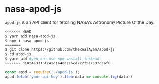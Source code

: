 # nasa-apod-js

`apod-js` is an API client for fetching NASA's Astronomy Picture Of the Day. 
```bash
<<<<<<< HEAD
$ yarn add nasa-apod-js
$ npm i nasa-apod-js
=======
$ git clone https://github.com/theRealAyan/apod-js
$ cd apod-js 
$ yarn add #you can use npm install instead
>>>>>>> d1024e37151241d1b40ea2bcd727f917c97ccaf6
```
```js
const apod = require('./apod-js');
apod.fetch('your-api-key').then(data => console.log(data))
```
